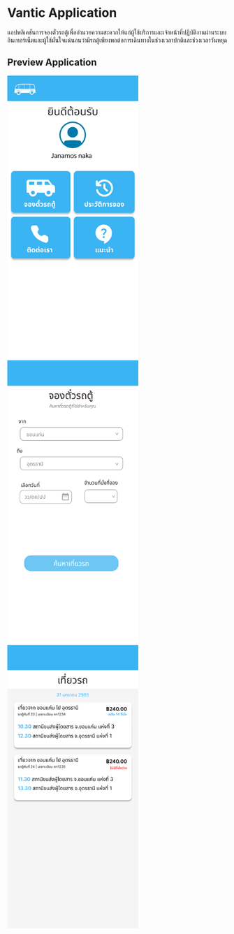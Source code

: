 # Vantic Application

แอปพลิเคชันการจองตั๋วรถตู้เพื่ออำนวยความสะดวกให้แก่ผู้ใช้บริการและเจ้าหน้าที่ปฏิบัติงานผ่านระบบอินเทอร์เน็ตและผู้ใช้มั่นใจแน่นอนว่ามีรถตู้เพียงพอต่อการเดินทางในช่วงเวลาปกติและช่วงเวลาวันหยุด

## Preview Application

<img src="./app/src/main/res/drawable/Home noeiii.png" width="300">
<img src="./app/src/main/res/drawable/Buy Van Ticket pondyoung.png" width="300">
<img src="./app/src/main/res/drawable/โชว์เที่ยวรถ nmps.png" width="300">
